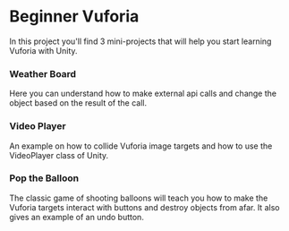 # Beginner Vuforia
In this project you'll find 3 mini-projects that will help you start learning Vuforia with Unity.

### Weather Board
Here you can understand how to make external api calls and change the object based on the result of the call.

### Video Player
An example on how to collide Vuforia image targets and how to use the VideoPlayer class of Unity.

### Pop the Balloon
The classic game of shooting balloons will teach you how to make the Vuforia targets interact with buttons and destroy objects from afar. It also gives an example of an undo button.
